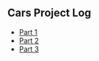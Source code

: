 ## Cars Project Log

 - [Part 1](http://www.hmpf.cz/ml/cart_project_log/part1.html)
 - [Part 2](http://www.hmpf.cz/ml/cart_project_log/part2.html)
 - [Part 3](http://www.hmpf.cz/ml/cart_project_log/part3.html)
